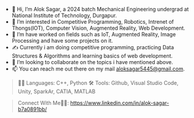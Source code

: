 - 👋 Hi, I’m Alok Sagar, a 2024 batch Mechanical Engineering undergrad at National Institute of Technology, Durgapur.
- 👀 I’m interested in Competitive Programming, Robotics, Intrenet of Thongs(IOT), Computer Vision, Augmented Reality, Web Development.
- 🌱 I’m have worked on fields such as IoT, Augmented Reality, Image Processing and have some projects on it.
- ✍️ Currently i am doing competitive programming, practicing Data Structures & Algorithms and learning basics of web development.
- 💞️ I’m looking to collaborate on the topics i have mentioned above.
- 📫 You can reach me out there on my mail aloksagar5445@gmail.com.

> 👨‍🏫 Languages: C++, Python
> 🛠️ Tools: Github, Visual Studio Code, Unity, SparkAr, CATIA, MATLAB

> Connect With Me🤜🤛:
  https://www.linkedin.com/in/alok-sagar-b7a0891bb/



<!---
Alok5445Sagar/Alok5445Sagar is a ✨ special ✨ repository because its `README.md` (this file) appears on your GitHub profile.
You can click the Preview link to take a look at your changes.
--->
